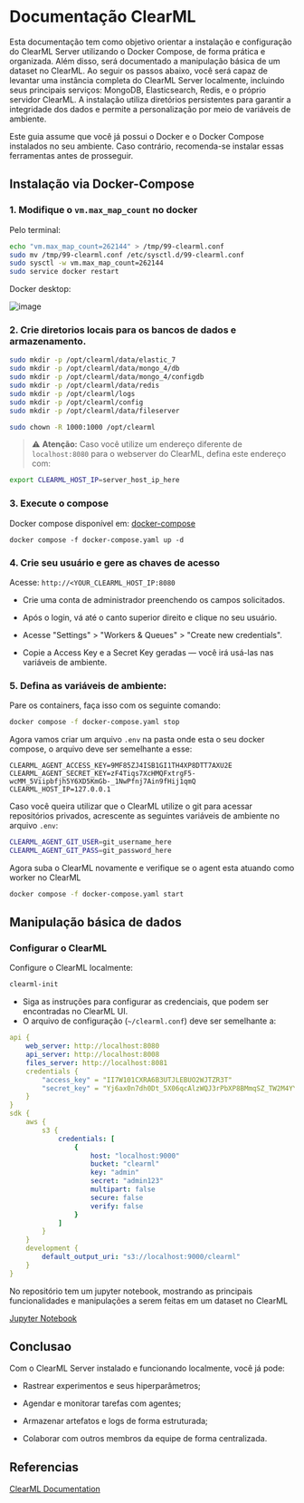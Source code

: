 # Documentação ClearML

Esta documentação tem como objetivo orientar a instalação e configuração do ClearML Server utilizando o Docker Compose, de forma prática e organizada. Além disso, será documentado a manipulação básica de um dataset no ClearML.
Ao seguir os passos abaixo, você será capaz de levantar uma instância completa do ClearML Server localmente, incluindo seus principais serviços: MongoDB, Elasticsearch, Redis, e o próprio servidor ClearML. A instalação utiliza diretórios persistentes para garantir a integridade dos dados e permite a personalização por meio de variáveis de ambiente.

Este guia assume que você já possui o Docker e o Docker Compose instalados no seu ambiente. Caso contrário, recomenda-se instalar essas ferramentas antes de prosseguir.

## Instalação via Docker-Compose
### 1. Modifique o `vm.max_map_count` no docker

Pelo terminal:
```bash
echo "vm.max_map_count=262144" > /tmp/99-clearml.conf
sudo mv /tmp/99-clearml.conf /etc/sysctl.d/99-clearml.conf
sudo sysctl -w vm.max_map_count=262144
sudo service docker restart
```

Docker desktop:

![image](https://github.com/user-attachments/assets/c51013ac-0460-4126-b703-ccff23db78ce)

### 2. Crie diretorios locais para os bancos de dados e armazenamento.
```bash
sudo mkdir -p /opt/clearml/data/elastic_7
sudo mkdir -p /opt/clearml/data/mongo_4/db
sudo mkdir -p /opt/clearml/data/mongo_4/configdb
sudo mkdir -p /opt/clearml/data/redis
sudo mkdir -p /opt/clearml/logs
sudo mkdir -p /opt/clearml/config
sudo mkdir -p /opt/clearml/data/fileserver
```

```bash
sudo chown -R 1000:1000 /opt/clearml
```

> ⚠️ **Atenção:** Caso você utilize um endereço diferente de `localhost:8080` para o webserver do ClearML, defina este endereço com:
```bash
export CLEARML_HOST_IP=server_host_ip_here
```

### 3. Execute o compose
Docker compose disponível em: [docker-compose](./docker-compose.yaml)
```
docker compose -f docker-compose.yaml up -d
```

### 4. Crie seu usuário e gere as chaves de acesso
Acesse: `http://<YOUR_CLEARML_HOST_IP:8080`

- Crie uma conta de administrador preenchendo os campos solicitados.

- Após o login, vá até o canto superior direito e clique no seu usuário.

- Acesse "Settings" > "Workers & Queues" > "Create new credentials".

- Copie a Access Key e a Secret Key geradas — você irá usá-las nas variáveis de ambiente.


### 5. Defina as variáveis de ambiente:

Pare os containers, faça isso com os seguinte comando:
```bash
docker compose -f docker-compose.yaml stop
```

Agora vamos criar um arquivo `.env` na pasta onde esta o seu docker compose, o arquivo deve ser semelhante a esse:
```env
CLEARML_AGENT_ACCESS_KEY=9MF85ZJ4ISB1GI1TH4XP8DTT7AXU2E
CLEARML_AGENT_SECRET_KEY=zF4Tiqs7XcHMQFxtrgF5-wcMM_5Viipbfjh5Y6XD5KmGb-_1NwPfnj7Ain9fHij1qmQ
CLEARML_HOST_IP=127.0.0.1
```

Caso você queira utilizar que o ClearML utilize o git para acessar repositórios privados, acrescente as seguintes variáveis de ambiente no arquivo `.env`:
```bash
CLEARML_AGENT_GIT_USER=git_username_here
CLEARML_AGENT_GIT_PASS=git_password_here
```

Agora suba o ClearML novamente e verifique se o agent esta atuando como worker no ClearML
```bash
docker compose -f docker-compose.yaml start
```

## Manipulação básica de dados

### **Configurar o ClearML**
Configure o ClearML localmente:
```bash
clearml-init
```

- Siga as instruções para configurar as credenciais, que podem ser encontradas no ClearML UI.
- O arquivo de configuração (`~/clearml.conf`) deve ser semelhante a:
  
```yaml
api {
    web_server: http://localhost:8080
    api_server: http://localhost:8008
    files_server: http://localhost:8081
    credentials {
        "access_key" = "II7W101CXRA6B3UTJLEBUO2WJTZR3T"
        "secret_key" = "Yj6ax0n7dh0Dt_5X06qcAlzWQJ3rPbXP8BMmqSZ_TW2M4YYOrw2ftni7AfvYgDTdo-8"
    }
}
sdk {
    aws {
        s3 {
            credentials: [
                {
                    host: "localhost:9000"
                    bucket: "clearml"
                    key: "admin"
                    secret: "admin123"
                    multipart: false
                    secure: false
                    verify: false
                }
            ]
        }
    }
    development {
        default_output_uri: "s3://localhost:9000/clearml"
    }
}
```

No repositório tem um jupyter notebook, mostrando as principais funcionalidades e manipulações a serem feitas em um dataset no ClearML

[Jupyter Notebook](./clearml.ipynb)

## Conclusao

Com o ClearML Server instalado e funcionando localmente, você já pode:

- Rastrear experimentos e seus hiperparâmetros;

- Agendar e monitorar tarefas com agentes;

- Armazenar artefatos e logs de forma estruturada;

- Colaborar com outros membros da equipe de forma centralizada.

## Referencias
[ClearML Documentation](https://clear.ml/docs/latest/docs/)
